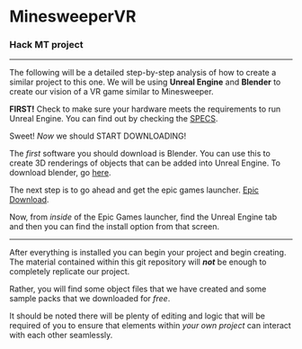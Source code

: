 # MinesweeperVR
### Hack MT project

---

The following will be a detailed step-by-step analysis of how to create a similar project to this one. We will be using **Unreal Engine** and **Blender** to create our vision of a VR game similar to Minesweeper. 
  
**FIRST!** Check to make sure your hardware meets the requirements to run Unreal Engine. You can find out by checking the [SPECS](https://docs.unrealengine.com/5.0/en-US/hardware-and-software-specifications-for-unreal-engine/).

Sweet! *Now* we should START DOWNLOADING!

The *first* software you should download is Blender. You can use this to create 3D renderings of objects that can be added into Unreal Engine. To download blender, go [here](https://www.blender.org/download/).

The next step is to go ahead and get the epic games launcher. [Epic Download](https://store.epicgames.com/en-US/download).

Now, from *inside* of the Epic Games launcher, find the  Unreal Engine tab and then you can find the install option from that screen.

---

After everything is installed you can begin your project and begin creating. The material contained within this git repository will ***not*** be enough to completely replicate our project. 

Rather, you will find some object files that we have created and some sample packs that we downloaded for *free*.

It should be noted there will be plenty of editing and logic that will be required of you to ensure that elements within *your own project* can interact with each other seamlessly. 

